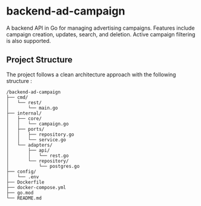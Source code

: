 # backend-ad-campaign

A backend API in Go for managing advertising campaigns. Features include campaign creation, updates, search, and deletion. Active campaign filtering is also supported.

## Project Structure

The project follows a clean architecture approach with the following structure :

```
/backend-ad-campaign
├── cmd/
│   └── rest/
│       └── main.go
├── internal/
│   ├── core/
│   │   └── campaign.go
│   ├── ports/
│   │   ├── repository.go
│   │   └── service.go
│   └── adapters/
│       ├── api/
│       │   └── rest.go
│       └── repository/
│           └── postgres.go
├── config/
│   └── .env
├── Dockerfile
├── docker-compose.yml
├── go.mod
└── README.md
```

